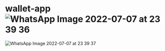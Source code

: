 # wallet-app![WhatsApp Image 2022-07-07 at 23 39 36](https://user-images.githubusercontent.com/73821776/177867477-94e64b36-e1fe-4fcb-8a18-406d36c9c5ad.jpeg)
![WhatsApp Image 2022-07-07 at 23 39 37](https://user-images.githubusercontent.com/73821776/177867482-753a2a50-53dc-4a0e-892c-3c3663cbee9b.jpeg)
